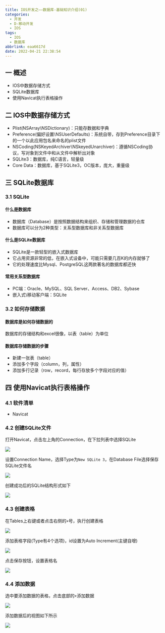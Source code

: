 ```yaml
---
title: IOS开发之——数据库-基础知识介绍(01)
categories:
  - 开发
  - D-移动开发
  - IOS
tags:
  - IOS
  - 数据库
abbrlink: eaa6617d
date: 2022-04-21 22:38:54
---
```

## 一 概述

* IOS中数据存储方式
* SQLite数据库
* 使用Navicat执行表格操作

<!--more-->

##  二 IOS中数据存储方式

* Plist(NSArray\\NSDictionary)：只能存数据和字典
* Preference(偏好设置\\NSUserDefaults)：系统自带，存到Preference目录下的一个以此应用包名来命名的plist文件
* NSCoding(NSKeyedArchiver\\NSkeyedUnarchiver)：遵循NSCoding协议，写对象到文件中和从文件中解析出对象
* SQLite3：数据库，纯C语言，轻量级
* Core Data：数据库，基于SQLite3，OC版本，庞大，重量级

## 三 SQLite数据库

### 3.1 SQLite

#### 什么是数据库

* 数据库（Database）是按照数据结构来组织、存储和管理数据的仓库
* 数据库可以分为2种类型：关系型数据库和非关系型数据库

#### 什么是SQLite数据库

* SQLite是一款轻型的嵌入式数据库
* 它占用资源非常的低，在嵌入式设备中，可能只需要几百K的内存就够了
* 它的处理速度比Mysql、PostgreSQL这两款著名的数据库都还快

#### 常用关系型数据库

* PC端：Oracle、MySQL、SQL Server、Access、DB2、Sybase
* 嵌入式\移动客户端：SQLite

### 3.2 如何存储数据

#### 数据库是如何存储数据的

数据库的存储结构和excel很像，以表（table）为单位

#### 数据库存储数据的步骤

* 新建一张表（table）
* 添加多个字段（column，列，属性）
* 添加多行记录（row，record，每行存放多个字段对应的值）

## 四 使用Navicat执行表格操作

### 4.1 软件清单

* Navicat

### 4.2 创建SQLite文件

打开Navicat，点击左上角的Connection，在下拉列表中选择SQLite

![][1]

设置Connection Name，选择Type为`New SQLite 3`，在Database File选择保存SQLite文件名

![][2]

创建成功后的SQLite结构形式如下

![][3]

### 4.3 创建表格

在Tables上右键或者点击右侧的`+`号，执行创建表格

![][4]

添加表格字段(Type有4个选项)，id设置为Auto Increment(主键自增)

![][5]

点击保存按钮，设置表格名

![][6]

### 4.4 添加数据

选中要添加数据的表格，点击底部的`+`添加数据

![][7]

添加数据后的视图如下所示

![][8]


[1]:https://cdn.jsdelivr.net/gh/PGzxc/CDN/blog-ios/ios-sqlite-01-connect-sqlite.png
[2]:https://cdn.jsdelivr.net/gh/PGzxc/CDN/blog-ios/ios-sqlite-01-save-sqlite-file.gif
[3]:https://cdn.jsdelivr.net/gh/PGzxc/CDN/blog-ios/ios-sqlite-01-sqlite-create-success.png
[4]:https://cdn.jsdelivr.net/gh/PGzxc/CDN/blog-ios/ios-sqlite-01-create-table.png
[5]:https://cdn.jsdelivr.net/gh/PGzxc/CDN/blog-ios/ios-sqlite-01-table-keys.png
[6]:https://cdn.jsdelivr.net/gh/PGzxc/CDN/blog-ios/ios-sqlite-01-table-save.png
[7]:https://cdn.jsdelivr.net/gh/PGzxc/CDN/blog-ios/ios-sqlite-01-table-add-value.png
[8]:https://cdn.jsdelivr.net/gh/PGzxc/CDN/blog-ios/ios-sqlite-01-table-records.png

